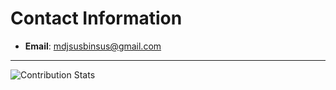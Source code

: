 # Contact Information

- **Email**: [mdjsusbinsus@gmail.com](mailto:mdjsusbinsus@gmail.com) 
---

![Contribution Stats](https://api.vaunt.dev/v1/github/entities/SatoX69/contributions?format=svg&private=true)
